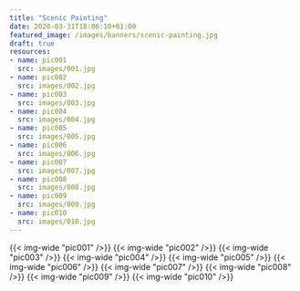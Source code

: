 ```yaml
---
title: "Scenic Painting"
date: 2020-03-31T18:06:10+01:00
featured_image: /images/banners/scenic-painting.jpg
draft: true
resources:
- name: pic001
  src: images/001.jpg
- name: pic002
  src: images/002.jpg
- name: pic003
  src: images/003.jpg
- name: pic004
  src: images/004.jpg
- name: pic005
  src: images/005.jpg
- name: pic006
  src: images/006.jpg
- name: pic007
  src: images/007.jpg
- name: pic008
  src: images/008.jpg
- name: pic009
  src: images/009.jpg
- name: pic010
  src: images/010.jpg
---
```


{{< img-wide "pic001" />}}
{{< img-wide "pic002" />}}
{{< img-wide "pic003" />}}
{{< img-wide "pic004" />}}
{{< img-wide "pic005" />}}
{{< img-wide "pic006" />}}
{{< img-wide "pic007" />}}
{{< img-wide "pic008" />}}
{{< img-wide "pic009" />}}
{{< img-wide "pic010" />}}
